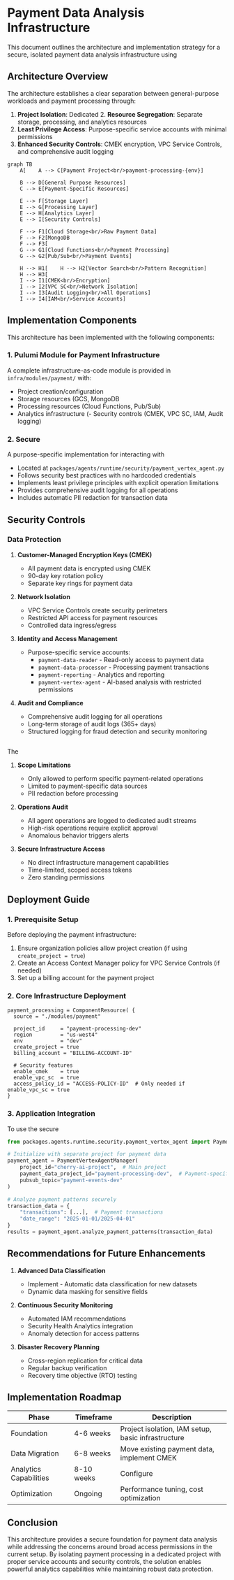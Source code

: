 # Payment Data Analysis Infrastructure

This document outlines the architecture and implementation strategy for a secure, isolated payment data analysis infrastructure using
## Architecture Overview

The architecture establishes a clear separation between general-purpose workloads and payment processing through:

1. **Project Isolation**: Dedicated 2. **Resource Segregation**: Separate storage, processing, and analytics resources
3. **Least Privilege Access**: Purpose-specific service accounts with minimal permissions
4. **Enhanced Security Controls**: CMEK encryption, VPC Service Controls, and comprehensive audit logging

```mermaid
graph TB
    A[    A --> C[Payment Project<br/>payment-processing-{env}]

    B --> D[General Purpose Resources]
    C --> E[Payment-Specific Resources]

    E --> F[Storage Layer]
    E --> G[Processing Layer]
    E --> H[Analytics Layer]
    E --> I[Security Controls]

    F --> F1[Cloud Storage<br/>Raw Payment Data]
    F --> F2[MongoDB
    F --> F3[
    G --> G1[Cloud Functions<br/>Payment Processing]
    G --> G2[Pub/Sub<br/>Payment Events]

    H --> H1[    H --> H2[Vector Search<br/>Pattern Recognition]
    H --> H3[
    I --> I1[CMEK<br/>Encryption]
    I --> I2[VPC SC<br/>Network Isolation]
    I --> I3[Audit Logging<br/>All Operations]
    I --> I4[IAM<br/>Service Accounts]
```

## Implementation Components

This architecture has been implemented with the following components:

### 1. Pulumi Module for Payment Infrastructure

A complete infrastructure-as-code module is provided in `infra/modules/payment/` with:

- Project creation/configuration
- Storage resources (GCS, MongoDB
- Processing resources (Cloud Functions, Pub/Sub)
- Analytics infrastructure (- Security controls (CMEK, VPC SC, IAM, Audit logging)

### 2. Secure
A purpose-specific implementation for interacting with
- Located at `packages/agents/runtime/security/payment_vertex_agent.py`
- Follows security best practices with no hardcoded credentials
- Implements least privilege principles with explicit operation limitations
- Provides comprehensive audit logging for all operations
- Includes automatic PII redaction for transaction data

## Security Controls

### Data Protection

1. **Customer-Managed Encryption Keys (CMEK)**

   - All payment data is encrypted using CMEK
   - 90-day key rotation policy
   - Separate key rings for payment data

2. **Network Isolation**

   - VPC Service Controls create security perimeters
   - Restricted API access for payment resources
   - Controlled data ingress/egress

3. **Identity and Access Management**

   - Purpose-specific service accounts:
     - `payment-data-reader` - Read-only access to payment data
     - `payment-data-processor` - Processing payment transactions
     - `payment-reporting` - Analytics and reporting
     - `payment-vertex-agent` - AI-based analysis with restricted permissions

4. **Audit and Compliance**
   - Comprehensive audit logging for all operations
   - Long-term storage of audit logs (365+ days)
   - Structured logging for fraud detection and security monitoring

##
The
1. **Scope Limitations**

   - Only allowed to perform specific payment-related operations
   - Limited to payment-specific data sources
   - PII redaction before processing

2. **Operations Audit**

   - All agent operations are logged to dedicated audit streams
   - High-risk operations require explicit approval
   - Anomalous behavior triggers alerts

3. **Secure Infrastructure Access**
   - No direct infrastructure management capabilities
   - Time-limited, scoped access tokens
   - Zero standing permissions

## Deployment Guide

### 1. Prerequisite Setup

Before deploying the payment infrastructure:

1. Ensure organization policies allow project creation (if using `create_project = true`)
2. Create an Access Context Manager policy for VPC Service Controls (if needed)
3. Set up a billing account for the payment project

### 2. Core Infrastructure Deployment

```hcl
payment_processing = ComponentResource( {
  source = "./modules/payment"

  project_id     = "payment-processing-dev"
  region         = "us-west4"
  env            = "dev"
  create_project = true
  billing_account = "BILLING-ACCOUNT-ID"

  # Security features
  enable_cmek    = true
  enable_vpc_sc  = true
  access_policy_id = "ACCESS-POLICY-ID"  # Only needed if enable_vpc_sc = true
}
```

### 3. Application Integration

To use the secure
```python
from packages.agents.runtime.security.payment_vertex_agent import PaymentVertexAgentManager

# Initialize with separate project for payment data
payment_agent = PaymentVertexAgentManager(
    project_id="cherry-ai-project",  # Main project
    payment_data_project_id="payment-processing-dev",  # Payment-specific project
    pubsub_topic="payment-events-dev"
)

# Analyze payment patterns securely
transaction_data = {
    "transactions": [...],  # Payment transactions
    "date_range": "2025-01-01/2025-04-01"
}
results = payment_agent.analyze_payment_patterns(transaction_data)
```

## Recommendations for Future Enhancements

1. **Advanced Data Classification**

   - Implement    - Automatic data classification for new datasets
   - Dynamic data masking for sensitive fields

2. **Continuous Security Monitoring**

   - Automated IAM recommendations
   - Security Health Analytics integration
   - Anomaly detection for access patterns

3. **Disaster Recovery Planning**
   - Cross-region replication for critical data
   - Regular backup verification
   - Recovery time objective (RTO) testing

## Implementation Roadmap

| Phase                  | Timeframe  | Description                                        |
| ---------------------- | ---------- | -------------------------------------------------- |
| Foundation             | 4-6 weeks  | Project isolation, IAM setup, basic infrastructure |
| Data Migration         | 6-8 weeks  | Move existing payment data, implement CMEK         |
| Analytics Capabilities | 8-10 weeks | Configure | Security Hardening     | 4-6 weeks  | VPC SC implementation, security testing            |
| Optimization           | Ongoing    | Performance tuning, cost optimization              |

## Conclusion

This architecture provides a secure foundation for payment data analysis while addressing the concerns around broad access permissions in the current setup. By isolating payment processing in a dedicated project with proper service accounts and security controls, the solution enables powerful analytics capabilities while maintaining robust data protection.
